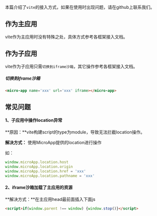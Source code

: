 本篇介绍了`vite`的接入方式，如果在使用时出现问题，请在github上联系我们。

## 作为主应用
vite作为主应用时没有特殊之处，具体方式参考各框架接入文档。

## 作为子应用
vite作为子应用只需`切换到iframe沙箱`，其它操作参考各框架接入文档。

##### 切换到iframe沙箱

```html
<micro-app name='xxx' url='xxx' iframe></micro-app>
```

## 常见问题

#### 1、子应用中操作location异常

**原因：**vite构建script的type为module，导致无法拦截location操作。

**解决方式：** 使用MicroApp提供的location进行操作

如：
```js
window.microApp.location.host
window.microApp.location.origin
window.microApp.location.href = 'xxx'
window.microApp.location.pathname = 'xxx'
```

#### 2、iframe沙箱加载了主应用的资源

**解决方式：**在主应用head最前面插入下面js
```html
<script>if(window.parent !== window) {window.stop()}</script>
```
